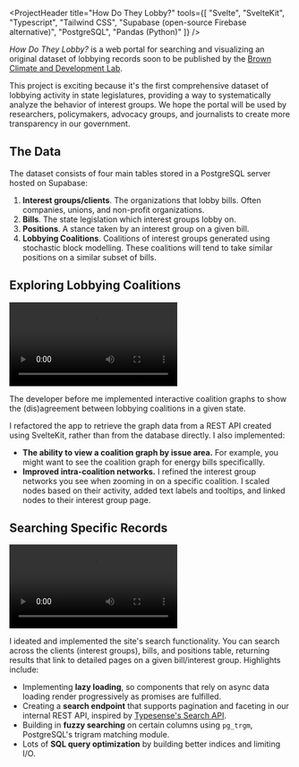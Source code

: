 <script>
    import graphVideo from  '$lib/assets/how-do-they-lobby/graph.mp4'
    import searchVideo from  '$lib/assets/how-do-they-lobby/search.mp4'
    import Video from '../components/Video.svelte';
    import ProjectHeader from '../components/ProjectHeader.svelte';
</script>

<ProjectHeader
title="How Do They Lobby?"
tools={[
"Svelte",
"SvelteKit",
"Typescript",
"Tailwind CSS",
"Supabase (open-source Firebase alternative)",
"PostgreSQL",
"Pandas (Python)"
]}
/>

_How Do They Lobby?_ is a web portal for searching and visualizing an original dataset of
lobbying records soon to be published by the [Brown Climate and Development
Lab](https://www.climatedevlab.brown.edu/).

This project is exciting because it's the first comprehensive dataset of lobbying activity in state legislatures, providing a way to systematically analyze the behavior of interest groups. We hope the portal will be used by
researchers, policymakers, advocacy groups, and journalists to create more transparency in our government.

## The Data

The dataset consists of four main tables stored in a PostgreSQL server hosted on Supabase:

1. **Interest groups/clients**. The organizations that lobby bills.
   Often companies, unions, and non-profit organizations.
2. **Bills**. The state legislation which interest groups lobby on.
3. **Positions**. A stance taken by an interest group on a given bill.
4. **Lobbying Coalitions**. Coalitions of interest groups generated using stochastic
   block modelling. These coalitions will tend to take similar
   positions on a similar subset of bills.

## Exploring Lobbying Coalitions

<Video 
    alt=""
    src={graphVideo} 
    caption="A prototype of the graph page, showing the state-wide coalition graph
    for Wisconsin."
/>

The developer before me implemented interactive coalition graphs to show the
(dis)agreement between lobbying coalitions in a given state.

I refactored the app to retrieve the graph data from a REST API created
using SvelteKit, rather than from the database directly. I also implemented:

- **The ability to view a coalition graph by issue area.**
  For example, you might want to see the coalition graph for energy bills specificallly.
- **Improved intra-coalition networks.** I refined the interest group networks
  you see when zooming in on a specific coalition. I scaled nodes based on their activity, added text labels and tooltips, and linked nodes to their interest group page.

## Searching Specific Records

<Video 
    alt=""
    src={searchVideo} 
    caption="The interactions between the search page, interest group page, and
    bill page on a site prototype."
/>

I ideated and implemented the site's search functionality. You can search across
the clients (interest groups), bills, and positions table, returning results that
link to detailed pages on a given bill/interest group. Highlights include:

- Implementing **lazy loading**, so components that rely on async data loading render
  progressively as promises are fulfilled.
- Creating a **search endpoint** that supports pagination and faceting in our
  internal REST API, inspired by
  [Typesense's Search API](https://typesense.org/docs/0.24.1/api/search.html).
- Building in **fuzzy searching** on certain columns using `pg_trgm`, PostgreSQL's
  trigram matching module.
- Lots of **SQL query optimization** by building better indices and limiting I/O.

<!-- ## Technologies Used

On the front-end, I used:

- Svelte and SvelteKit
- Tailwind CSS
- TypeORM

On the back-end, I used:

- Supabase (a open-source Firebase alternative), to host a PostgreSQL database
- SvelteKit to create an internal REST API to retriei -->
